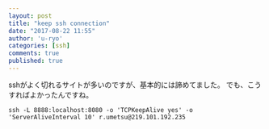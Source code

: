 ```yaml
---
layout: post
title: "keep ssh connection"
date: "2017-08-22 11:55"
author: 'u-ryo'
categories: [ssh]
comments: true
published: true
---
```

sshがよく切れるサイトが多いのですが、基本的には諦めてました。
でも、こうすればよかったんですね。

```
ssh -L 8888:localhost:8080 -o 'TCPKeepAlive yes' -o 'ServerAliveInterval 10' r.umetsu@219.101.192.235
```